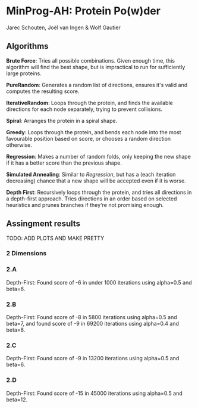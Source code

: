 # MinProg-AH: Protein Po(w)der
Jarec Schouten, Joël van Ingen & Wolf Gautier

## Algorithms
**Brute Force**: Tries all possible combinations. Given enough time, this algorithm will find the best shape, but is impractical to run for sufficiently large proteins.

**PureRandom**: Generates a random list of directions, ensures it's valid and computes the resulting score.

**IterativeRandom**: Loops through the protein, and finds the available directions for each node separately, trying to prevent collisions.

**Spiral**: Arranges the protein in a spiral shape.

**Greedy**: Loops through the protein, and bends each node into the most favourable position based on score, or chooses a random direction otherwise.

**Regression**: Makes a number of random folds, only keeping the new shape if it has a better score than the previous shape.

**Simulated Annealing**: Similar to *Regression*, but has a (each iteration decreasing) chance that a new shape will be accepted even if it is worse.

**Depth First**: Recursively loops through the protein, and tries all directions in a depth-first approach. Tries directions in an order based on selected heuristics and prunes branches if they're not promising enough.


## Assingment results
TODO: ADD PLOTS AND MAKE PRETTY

### 2 Dimensions
### 2.A
Depth-First: Found score of -6 in under 1000 iterations using alpha=0.5 and beta=6.

### 2.B
Depth-First: Found score of -8 in 5800 iterations using alpha=0.5 and beta=7, and found score of -9 in 69200 iterations using alpha=0.4 and beta=8.

### 2.C
Depth-First: Found score of -9 in 13200 iterations using alpha=0.5 and beta=6.

### 2.D
Depth-First: Found score of -15 in 45000 iterations using alpha=0.5 and beta=12.
